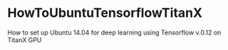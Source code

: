 # HowToUbuntuTensorflowTitanX
How to set up Ubuntu 14.04 for deep learning using Tensorflow v.0.12 on TitanX GPU
